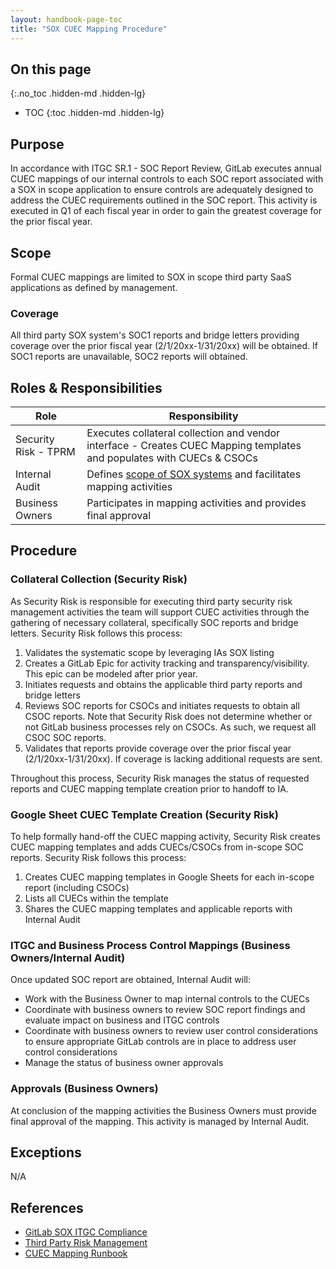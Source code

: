 ```yaml
---
layout: handbook-page-toc
title: "SOX CUEC Mapping Procedure"
---
```


## On this page
{:.no_toc .hidden-md .hidden-lg}

- TOC
{:toc .hidden-md .hidden-lg}

## Purpose 

In accordance with ITGC SR.1 - SOC Report Review, GitLab executes annual CUEC mappings of our internal controls to each SOC report associated with a SOX in scope application to ensure controls are adequately designed to address the CUEC requirements outlined in the SOC report. This activity is executed in Q1 of each fiscal year in order to gain the greatest coverage for the prior fiscal year. 

## Scope

Formal CUEC mappings are limited to SOX in scope third party SaaS applications as defined by management.  

### Coverage

All third party SOX system's SOC1 reports and bridge letters providing coverage over the prior fiscal year (2/1/20xx-1/31/20xx) will be obtained. If SOC1 reports are unavailable, SOC2 reports will obtained.

## Roles & Responsibilities

| Role | Responsibility |
| ------ | ------ |
| Security Risk - TPRM | Executes collateral collection and vendor interface - Creates CUEC Mapping templates and populates with CUECs & CSOCs |
| Internal Audit | Defines [scope of SOX systems](https://docs.google.com/spreadsheets/d/1ckVMp73RIMTVJYkVNf4OHc-QEXwS5Hxb3wGiXNlKouI/edit#gid=61580762) and facilitates mapping activities |
| Business Owners | Participates in mapping activities and provides final approval | 

## Procedure

### Collateral Collection (Security Risk)
As Security Risk is responsible for executing third party security risk management activities the team will support CUEC activities through the gathering of necessary collateral, specifically SOC reports and bridge letters. Security Risk follows this process:

1. Validates the systematic scope by leveraging IAs SOX listing
2. Creates a GitLab Epic for activity tracking and transparency/visibility. This epic can be modeled after prior year.
3. Initiates requests and obtains the applicable third party reports and bridge letters 
4. Reviews SOC reports for CSOCs and initiates requests to obtain all CSOC reports. Note that Security Risk does not determine whether or not GitLab business processes rely on CSOCs. As such, we request all CSOC SOC reports.
5. Validates that reports provide coverage over the prior fiscal year (2/1/20xx-1/31/20xx). If coverage is lacking additional requests are sent.


Throughout this process, Security Risk manages the status of requested reports and CUEC mapping template creation prior to handoff to IA.

### Google Sheet CUEC Template Creation (Security Risk)
To help formally hand-off the CUEC mapping activity, Security Risk creates CUEC mapping templates and adds CUECs/CSOCs from in-scope SOC reports. Security Risk follows this process:

1. Creates CUEC mapping templates in Google Sheets for each in-scope report (including CSOCs) 
2. Lists all CUECs within the template
3. Shares the CUEC mapping templates and applicable reports with Internal Audit

### ITGC and Business Process Control Mappings (Business Owners/Internal Audit)
Once updated SOC report are obtained, Internal Audit will:

- Work with the Business Owner to map internal controls to the CUECs
- Coordinate with business owners to review SOC report findings and evaluate impact on business and ITGC controls
- Coordinate with business owners to review user control considerations to ensure appropriate GitLab controls are in place to address user control considerations 
- Manage the status of business owner approvals

### Approvals (Business Owners)
At conclusion of the mapping activities the Business Owners must provide final approval of the mapping. This activity is managed by Internal Audit.

## Exceptions

N/A

## References

* [GitLab SOX ITGC Compliance](https://about.gitlab.com/handbook/business-technology/it-compliance/ITGC.html)
* [Third Party Risk Management](https://about.gitlab.com/handbook/engineering/security/security-assurance/security-risk/third-party-risk-management.html)
* [CUEC Mapping Runbook](https://gitlab.com/gitlab-com/gl-security/security-assurance/security-risk-team/third-party-vendor-security-management/-/blob/master/Runbooks/FY23%20SOC1%20CUEC%20Mapping%20Runbook.md)
